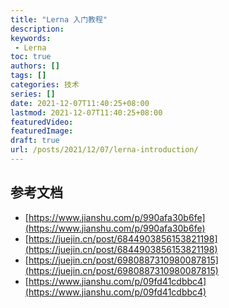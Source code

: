 ```yaml
---
title: "Lerna 入门教程"
description: 
keywords:
 - Lerna
toc: true
authors: []
tags: []
categories: 技术
series: []
date: 2021-12-07T11:40:25+08:00
lastmod: 2021-12-07T11:40:25+08:00
featuredVideo:
featuredImage:
draft: true
url: /posts/2021/12/07/lerna-introduction/
---
```


## 参考文档

- [https://www.jianshu.com/p/990afa30b6fe](https://www.jianshu.com/p/990afa30b6fe)
- [https://juejin.cn/post/6844903856153821198](https://juejin.cn/post/6844903856153821198)
- [https://juejin.cn/post/6980887310980087815](https://juejin.cn/post/6980887310980087815)
- [https://www.jianshu.com/p/09fd41cdbbc4](https://www.jianshu.com/p/09fd41cdbbc4)